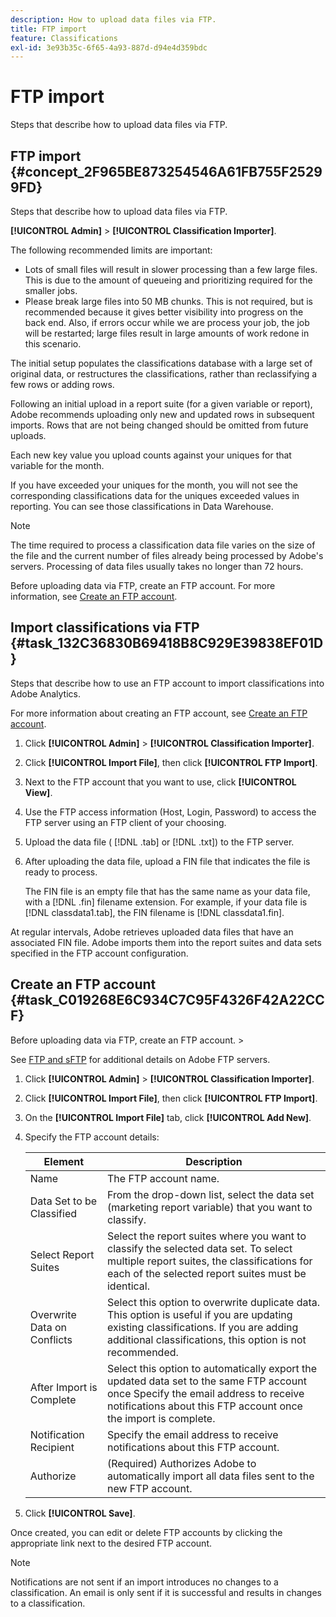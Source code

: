 ```yaml
---
description: How to upload data files via FTP.
title: FTP import
feature: Classifications
exl-id: 3e93b35c-6f65-4a93-887d-d94e4d359bdc
---
```

# FTP import

Steps that describe how to upload data files via FTP.

## FTP import {#concept_2F965BE873254546A61FB755F25299FD}

Steps that describe how to upload data files via FTP.

**[!UICONTROL Admin]** > **[!UICONTROL Classification Importer]**.

The following recommended limits are important:

* Lots of small files will result in slower processing than a few large files. This is due to the amount of queueing and prioritizing required for the smaller jobs.
* Please break large files into 50 MB chunks. This is not required, but is recommended because it gives better visibility into progress on the back end. Also, if errors occur while we are process your job, the job will be restarted; large files result in large amounts of work redone in this scenario.

The initial setup populates the classifications database with a large set of original data, or restructures the classifications, rather than reclassifying a few rows or adding rows.

Following an initial upload in a report suite (for a given variable or report), Adobe recommends uploading only new and updated rows in subsequent imports. Rows that are not being changed should be omitted from future uploads.

Each new key value you upload counts against your uniques for that variable for the month.

If you have exceeded your uniques for the month, you will not see the corresponding classifications data for the uniques exceeded values in reporting. You can see those classifications in Data Warehouse.

>[!NOTE]
>
>The time required to process a classification data file varies on the size of the file and the current number of files already being processed by Adobe's servers. Processing of data files usually takes no longer than 72 hours.

Before uploading data via FTP, create an FTP account. For more information, see [Create an FTP account](/help/components/classifications/importer/c-uploading-saint-data-files-via-ftp.md#task_C019268E6C934C7C95F4326F42A22CCF).

## Import classifications via FTP {#task_132C36830B69418B8C929E39838EF01D}

Steps that describe how to use an FTP account to import classifications into Adobe Analytics.

For more information about creating an FTP account, see [Create an FTP account](/help/components/classifications/importer/c-uploading-saint-data-files-via-ftp.md#task_C019268E6C934C7C95F4326F42A22CCF).

1. Click **[!UICONTROL Admin]** > **[!UICONTROL Classification Importer]**.
1. Click **[!UICONTROL Import File]**, then click **[!UICONTROL FTP Import]**.
1. Next to the FTP account that you want to use, click **[!UICONTROL View]**.
1. Use the FTP access information (Host, Login, Password) to access the FTP server using an FTP client of your choosing.
1. Upload the data file ( [!DNL .tab] or [!DNL .txt]) to the FTP server.
1. After uploading the data file, upload a FIN file that indicates the file is ready to process.

   The FIN file is an empty file that has the same name as your data file, with a [!DNL .fin] filename extension. For example, if your data file is [!DNL classdata1.tab], the FIN filename is [!DNL classdata1.fin].

At regular intervals, Adobe retrieves uploaded data files that have an associated FIN file. Adobe imports them into the report suites and data sets specified in the FTP account configuration.

## Create an FTP account {#task_C019268E6C934C7C95F4326F42A22CCF}

Before uploading data via FTP, create an FTP account. >

See [FTP and sFTP](https://experienceleague.adobe.com/docs/analytics/export/ftp-and-sftp/ftp-overview.html) for additional details on Adobe FTP servers.

1. Click **[!UICONTROL Admin]** > **[!UICONTROL Classification Importer]**.
1. Click **[!UICONTROL Import File]**, then click **[!UICONTROL FTP Import]**.
1. On the **[!UICONTROL Import File]** tab, click **[!UICONTROL Add New]**.
1. Specify the FTP account details:

   |  Element  | Description  |
   |---|---|
   |  Name  | The FTP account name.  |
   |  Data Set to be Classified  | From the drop-down list, select the data set (marketing report variable) that you want to classify.  |
   |  Select Report Suites  | Select the report suites where you want to classify the selected data set. To select multiple report suites, the classifications for each of the selected report suites must be identical.  |
   |  Overwrite Data on Conflicts  | Select this option to overwrite duplicate data. This option is useful if you are updating existing classifications. If you are adding additional classifications, this option is not recommended.  |
   |  After Import is Complete  | Select this option to automatically export the updated data set to the same FTP account once Specify the email address to receive notifications about this FTP account once the import is complete.  |
   |  Notification Recipient  | Specify the email address to receive notifications about this FTP account.  |
   |  Authorize  | (Required) Authorizes Adobe to automatically import all data files sent to the new FTP account.  |

1. Click **[!UICONTROL Save]**.

Once created, you can edit or delete FTP accounts by clicking the appropriate link next to the desired FTP account.

>[!NOTE]
>
>Notifications are not sent if an import introduces no changes to a classification. An email is only sent if it is successful and results in changes to a classification.
